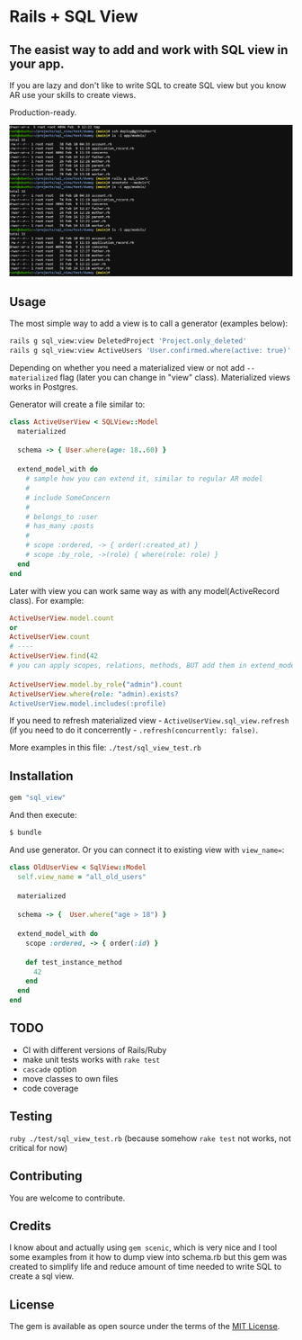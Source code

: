 # Rails + SQL View

## The easist way to add and work with SQL view in your app.

If you are lazy and don't like to write SQL to create SQL view but you know AR use your skills to create views.

Production-ready.

![Demo](docs/sql_view.gif?raw=true "Demo")

## Usage

The most simple way to add a view is to call a generator (examples below):

```bash
rails g sql_view:view DeletedProject 'Project.only_deleted'
rails g sql_view:view ActiveUsers 'User.confirmed.where(active: true)' --materialized
```

Depending on whether you need a materialized view or not add `--materialized` flag (later you can change in "view" class). Materialized views works in Postgres.

Generator will create a file similar to:

```ruby
class ActiveUserView < SQLView::Model
  materialized

  schema -> { User.where(age: 18..60) }

  extend_model_with do
    # sample how you can extend it, similar to regular AR model
    #
    # include SomeConcern
    #
    # belongs_to :user
    # has_many :posts
    #
    # scope :ordered, -> { order(:created_at) }
    # scope :by_role, ->(role) { where(role: role) }
  end
end
```

Later with view you can work same way as with any model(ActiveRecord class). For example:

```ruby
ActiveUserView.model.count
or
ActiveUserView.count
# ----
ActiveUserView.find(42
# you can apply scopes, relations, methods, BUT add them in extend_model_with block

ActiveUserView.model.by_role("admin").count
ActiveUserView.where(role: "admin).exists?
ActiveUserView.model.includes(:profile)
```

If you need to refresh materialized view - `ActiveUserView.sql_view.refresh` (if you need to do it concerrently - `.refresh(concurrently: false)`.

More examples in this file: `./test/sql_view_test.rb`

## Installation

```ruby
gem "sql_view"
```

And then execute:
```bash
$ bundle
```

And use generator. Or you can connect it to existing view with `view_name=`:

```ruby
class OldUserView < SqlView::Model
  self.view_name = "all_old_users"

  materialized

  schema -> {  User.where("age > 18") }

  extend_model_with do
    scope :ordered, -> { order(:id) }

    def test_instance_method
      42
    end
  end
end
```

## TODO

- CI with different versions of Rails/Ruby
- make unit tests works with `rake test`
- `cascade` option
- move classes to own files
- code coverage

## Testing

`ruby ./test/sql_view_test.rb` (because somehow `rake test` not works, not critical for now)

## Contributing

You are welcome to contribute.

## Credits

I know about and actually using `gem scenic`, which is very nice and I tool some examples from it how to dump view into schema.rb but this gem was created to simplify life and reduce amount of time needed to write SQL to create a sql view.

## License

The gem is available as open source under the terms of the [MIT License](https://opensource.org/licenses/MIT).
